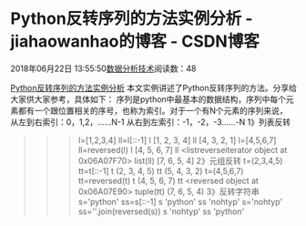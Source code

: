 
# Python反转序列的方法实例分析 - jiahaowanhao的博客 - CSDN博客


2018年06月22日 13:55:50[数据分析技术](https://me.csdn.net/jiahaowanhao)阅读数：48


[Python反转序列的方法实例分析](http://cda.pinggu.org/view/25894.html)
本文实例讲述了Python反转序列的方法。分享给大家供大家参考，具体如下：
序列是python中最基本的数据结构，序列中每个元素都有一个跟位置相关的序号，也称为索引。对于一个有N个元素的序列来说，
从左到右索引：0，1,2，……N-1
从右到左索引：-1，-2，-3……-N
1》列表反转
>>> l=[1,2,3,4]
>>> ll=l[::-1]
>>> l
[1, 2, 3, 4]
>>> ll
[4, 3, 2, 1]
>>> l=[4,5,6,7]
>>> ll=reversed(l)
>>> l
[4, 5, 6, 7]
>>> ll
<listreverseiterator object at 0x06A07F70>
>>> list(ll)
[7, 6, 5, 4]
2》元组反转
>>> t=(2,3,4,5)
>>> tt=t[::-1]
>>> t
(2, 3, 4, 5)
>>> tt
(5, 4, 3, 2)
>>> t=(4,5,6,7)
>>> tt=reversed(t)
>>> t
(4, 5, 6, 7)
>>> tt
<reversed object at 0x06A07E90>
>>> tuple(tt)
(7, 6, 5, 4)
3》反转字符串
>>> s='python'
>>> ss=s[::-1]
>>> s
'python'
>>> ss
'nohtyp'
>>> s='nohtyp'
>>> ss=''.join(reversed(s))
>>> s
'nohtyp'
>>> ss
'python'

